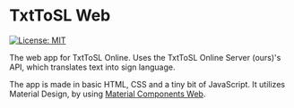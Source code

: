 # TxtToSL Web
[![License: MIT](https://img.shields.io/badge/License-MIT-blue.svg)](https://choosealicense.com/licenses/mit/l)

The web app for TxtToSL Online. Uses the TxtToSL Online Server (ours)'s API, which translates text into sign language.

The app is made in basic HTML, CSS and a tiny bit of JavaScript. It utilizes Material Design, by using [Material Components Web](https://material.io/develop/web/).
